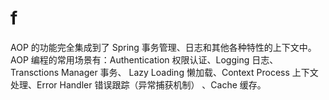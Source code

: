 
# f

AOP 的功能完全集成到了 Spring 事务管理、日志和其他各种特性的上下文中。
AOP 编程的常用场景有：Authentication 权限认证、Logging 日志、Transctions Manager 事务、
Lazy Loading 懒加载、Context Process 上下文处理、Error Handler 错误跟踪（异常捕获机制）
、Cache 缓存。

